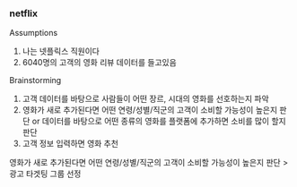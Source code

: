 ### netflix ###

Assumptions
1. 나는 넷플릭스 직원이다
2. 6040명의 고객의 영화 리뷰 데이터를 들고있음

Brainstorming 
1. 고객 데이터를 바탕으로 사람들이 어떤 장르, 시대의 영화를 선호하는지 파악
2. 영화가 새로 추가된다면 어떤 연령/성별/직군의 고객이 소비할 가능성이 높은지 판단
or 데이터를 바탕으로 어떤 종류의 영화를 플랫폼에 추가하면 소비를 많이 할지 판단
3. 고객 정보 입력하면 영화 추천 

영화가 새로 추가된다면 어떤 연령/성별/직군의 고객이 소비할 가능성이 높은지 판단 > 광고 타겟팅 그룹 선정

